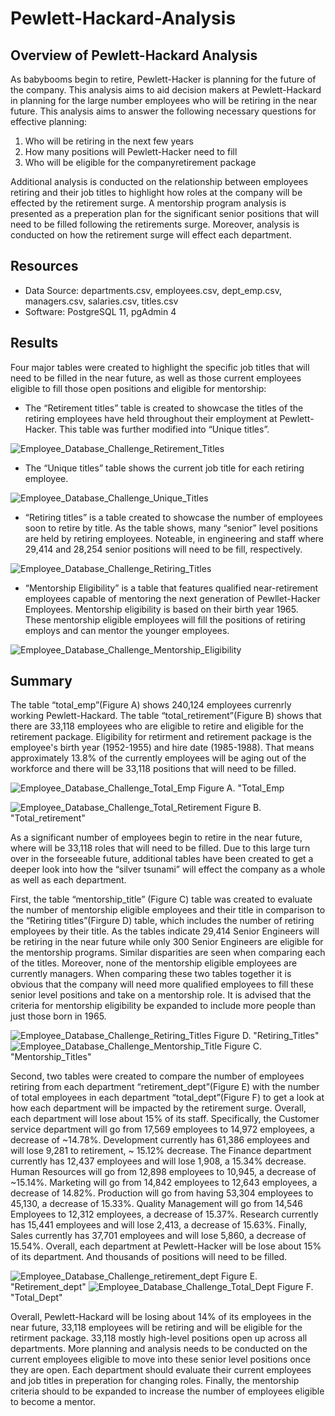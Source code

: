 # Pewlett-Hackard-Analysis

## Overview of Pewlett-Hackard Analysis

As babybooms begin to retire, Pewlett-Hacker is planning for the future of the company. This analysis aims to aid decision makers at Pewlett-Hackard in planning for the large number employees who will be retiring in the near future. This analysis aims to answer the following necessary questions for effective planning:

1.	Who will be retiring in the next few years
2.	How many positions will Pewlett-Hacker need to fill
3.	Who will be eligible for the companyretirement package


Additional analysis is conducted on the relationship between employees retiring and their job titles to highlight how roles at the company will be effected by the retirement surge. A mentorship program analysis is presented as a preperation plan for the significant senior positions that will need to be filled following the retirements surge. Moreover, analysis is conducted on how the retirement surge will effect each department. 

## Resources

-	Data Source: departments.csv, employees.csv, dept_emp.csv, managers.csv, salaries.csv, titles.csv
-	Software: PostgreSQL 11, pgAdmin 4


## Results
Four major tables were created to highlight the specific job titles that will need to be filled in the near future, as well as those current employees eligible to fill those open positions and eligible for mentorship:

-	The “Retirement titles” table is created to showcase the titles of the retiring employees have held throughout their employment at Pewlett-Hacker. This table was further modified into “Unique titles”.

![Employee_Database_Challenge_Retirement_Titles](/Resources/Employee_Database_Challenge_Retirement_Titles.png)

-	The “Unique titles” table shows the current job title for each retiring employee.

![Employee_Database_Challenge_Unique_Titles](/Resources/Employee_Database_Challenge_Unique_Titles.png)

-	“Retiring titles” is a table created to showcase the number of employees soon to retire by title. As the table shows, many “senior” level positions are held by retiring employees. Noteable, in engineering and staff where 29,414 and 28,254 senior positions will need to be fill, respectively. 

![Employee_Database_Challenge_Retiring_Titles](/Resources/Employee_Database_Challenge_Retiring_Titles.png)

-	“Mentorship Eligibility” is a table that features qualified near-retirement employees capable of mentoring the next generation of Pewllet-Hacker Employees. Mentorship eligibility is based on their birth year 1965. These mentorship eligible employees will fill the positions of retiring employs and can mentor the younger employees. 

![Employee_Database_Challenge_Mentorship_Eligibility](/Resources/Employee_Database_Challenge_Mentorship_Eligibility.png)

## Summary

The table “total_emp”(Figure A) shows  240,124 employees currenrly working Pewlett-Hackard. The table “total_retirement”(Figure B) shows that there are 33,118 employees who are eligible to retire and eligible for the retirement package. Eligibility for retirment and retirement package is the employee's birth year (1952-1955) and hire date (1985-1988). That means approximately 13.8% of the currently employees will be aging out of the workforce and there will be 33,118 positions that will need to be filled. 

![Employee_Database_Challenge_Total_Emp](/Resources/Employee_Database_Challenge_Total_Emp.png) Figure A. "Total_Emp

![Employee_Database_Challenge_Total_Retirement](/Resources/Employee_Database_Challenge_Total_Retirement.png) Figure B. "Total_retirement"


As a significant number of employees begin to retire in the near future, where will be 33,118 roles that will need to be filled. Due to this large turn over in the forseeable future, additional tables have been created to get a deeper look into how the “silver tsunami” will effect the company as a whole as well as each department. 

First, the table “mentorship_title” (Figure C) table was created to evaluate the number of mentorship eligible employees and their title in comparison to the “Retiring titles”(Firgure D) table, which includes the number of retiring employees by their title. As the tables indicate 29,414 Senior Engineers will be retiring in the near future while only 300 Senior Engineers are eligible for the mentorship programs. Similar disparities are seen when comparing each of the titles. Moreover, none of the mentorship eligible employees are currently managers. When comparing these two tables together it is obvious that the company will need more qualified employees to fill these senior level positions and take on a mentorship role. It is advised that the criteria for mentorship eligibility be expanded to include more people than just those born in 1965. 
  
![Employee_Database_Challenge_Retiring_Titles](/Resources/Employee_Database_Challenge_Retiring_Titles.png) Figure D. "Retiring_Titles"    ![Employee_Database_Challenge_Mentorship_Title](/Resources/Employee_Database_Challenge_Mentorship_Title.png) Figure C. "Mentorship_Titles"

Second, two tables were created to compare the number of employees retiring from each department “retirement_dept”(Figure E) with the number of total employees in each department “total_dept”(Figure F) to get a look at how each department will be impacted by the retirement surge. Overall, each department will lose about 15% of its staff. Specifically, the Customer service department will go from 17,569 employees to 14,972 employees, a decrease of ~14.78%. Development currently has 61,386 employees and will lose 9,281 to retirement, ~ 15.12% decrease. The Finance department currently has 12,437 employees and will lose 1,908, a 15.34% decrease. Human Resources will go from 12,898 employees to 10,945, a decrease of ~15.14%. Marketing will go from 14,842 employees to 12,643 employees, a decrease of 14.82%. Production will go from having 53,304 employees to 45,130, a decrease of 15.33%. Quality Management will go from 14,546 Employees to 12,312 employees, a decrease of 15.37%. Research currently has 15,441 employees and will lose 2,413, a decrease of 15.63%. Finally, Sales currently has 37,701 employees and will lose 5,860, a decrease of 15.54%. Overall, each department at Pewlett-Hacker will be lose about 15% of its department. And thousands of positions will need to be filled. 
  
![Employee_Database_Challenge_retirement_dept](/Resources/Employee_Database_Challenge_retirement_dept.png) Figure E. "Retirement_dept"  ![Employee_Database_Challenge_Total_Dept](/Resources/Employee_Database_Challenge_Total_Dept.png) Figure F. "Total_Dept"

Overall, Pewlett-Hackard will be losing about 14% of its employees in the near future, 33,118 employees will be retiring and will be eligible for the retirment package. 33,118 mostly high-level positions open up across all departments. More planning and analysis needs to be conducted on the current employees eligible to move into these senior level positions once they are open. Each department should evaluate their current employees and job titles in preperation for changing roles. Finally, the mentorship criteria should to be expanded to increase the number of employees eligible to become a mentor. 

